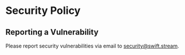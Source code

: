 # Security Policy

## Reporting a Vulnerability

Please report security vulnerabilities via email to [security@swift.stream](security@swift.stream).